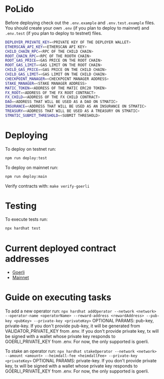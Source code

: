 # PoLido
Before deploying check out the `.env.example` and `.env.test.example` files. You should create your own `.env` (if you plan to deploy to mainnet) and `.env.test` (if you plan to deploy to testnet) files.
```bash
DEPLOYER_PRIVATE_KEY=<PRIVATE KEY OF THE DEPLOYER WALLET>
ETHERSCAN_API_KEY=<ETHERSCAN API KEY>
CHILD_CHAIN_RPC=<RPC OF THE CHILD CHAIN>
ROOT_CHAIN_RPC=<RPC OF THE ROOTH CHAIN>
ROOT_GAS_PRICE=<GAS PRICE ON THE ROOT CHAIN>
ROOT_GAS_LIMIT=<GAS LIMIT ON THE ROOT CHAIN>
CHILD_GAS_PRICE=<GAS PRICE ON THE CHILD CHAIN>
CHILD_GAS_LIMIT=<GAS LIMIT ON THE CHILD CHAIN>
CHECKPOINT_MANAGER=<CHECKPOINT MANAGER ADDRESS>
STAKE_MANAGER=<STAKE MANAGER ADDRESS>
MATIC_TOKEN=<ADDRESS OF THE MATIC ERC20 TOKEN>
FX_ROOT=<ADDRESS OF THE FX ROOT CONTRACT>
FX_CHILD=<ADDRESS OF THE FX CHILD CONTRACT>
DAO=<ADDRESS THAT WILL BE USED AS A DAO ON STMATIC>
INSURANCE=<ADDRESS THAT WILL BE USED AS AN INSURANCE ON STMATIC>
TREASURY=<ADDRESS THAT WILL BE USED AS A TREASURY ON STMATIC>
STMATIC_SUBMIT_THRESHOLD=<SUBMIT THRESHOLD>
```
# Deploying
To deploy on testnet run:
```bash
npm run deploy:test
```

To deploy on mainnet run:
```bash
npm run deploy:main
```

Verify contracts with:
`make verify-goerli`

# Testing
To execute tests run:
```bash
npx hardhat test
```

# Current deployed contract addresses
- [Goerli](https://github.com/Shard-Labs/PoLido/blob/main/testnet-deployment-info.json)
- [Mainnet](https://github.com/Shard-Labs/PoLido/blob/main/mainnet-deployment-info.json)

# Guide on executing tasks

To add a new operator run:
`npx hardhat addOperator --network <network> --operator-name <operatorName> --reward-address <rewardAddress> --pub-key <pubKey> --private-key <privateKey>`
OPTIONAL PARAMS: pub-key, private-key.
If you don't provide pub-key, it will be generated from VALIDATOR_PRIVATE_KEY from .env.
If you don't provide private key, tx will be signed with a wallet whose private key responds to GOERLI_PRIVATE_KEY from .env.
For now, the only supported <network> is goerli.

To stake an operator run:
`npx hardhat stakeOperator --network <network> --amount <amount> --heimdall-fee <heimdallFee> --private-key <privateKey>`
OPTIONAL PARAMS: private-key.
If you don't provide private key, tx will be signed with a wallet whose private key responds to GOERLI_PRIVATE_KEY from .env.
For now, the only supported <network> is goerli.

